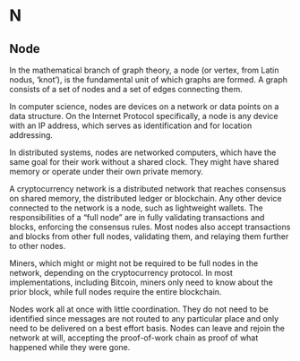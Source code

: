 # N

## Node

In the mathematical branch of graph theory, a node (or vertex, from Latin nodus, ‘knot’), is the fundamental unit of which graphs are formed. A graph consists of a set of nodes and a set of edges connecting them.

In computer science, nodes are devices on a network or data points on a data structure. On the Internet Protocol specifically, a node is any device with an IP address, which serves as identification and for location addressing.

In distributed systems, nodes are networked computers, which have the same goal for their work without a shared clock. They might have shared memory or operate under their own private memory.

A cryptocurrency network is a distributed network that reaches consensus on shared memory, the distributed ledger or blockchain. Any other device connected to the network is a node, such as lightweight wallets. The responsibilities of a “full node” are in fully validating transactions and blocks, enforcing the consensus rules. Most nodes also accept transactions and blocks from other full nodes, validating them, and relaying them further to other nodes.

Miners, which might or might not be required to be full nodes in the network, depending on the cryptocurrency protocol. In most implementations, including Bitcoin, miners only need to know about the prior block, while full nodes require the entire blockchain.

Nodes work all at once with little coordination. They do not need to be identified since messages are not routed to any particular place and only need to be delivered on a best effort basis. Nodes can leave and rejoin the network at will, accepting the proof-of-work chain as proof of what happened while they were gone.